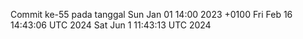 Commit ke-55 pada tanggal Sun Jan 01 14:00 2023 +0100
Fri Feb 16 14:43:06 UTC 2024
Sat Jun  1 11:43:13 UTC 2024
